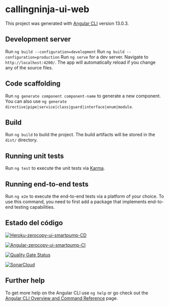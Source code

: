 # callingninja-ui-web

This project was generated with [Angular CLI](https://github.com/angular/angular-cli) version 13.0.3.

## Development server

Run `ng build --configuration=development`
Run `ng build --configuration=production`
Run `ng serve` for a dev server. Navigate to `http://localhost:4200/`. The app will automatically reload if you change any of the source files.

## Code scaffolding

Run `ng generate component component-name` to generate a new component. You can also use `ng generate directive|pipe|service|class|guard|interface|enum|module`.

## Build

Run `ng build` to build the project. The build artifacts will be stored in the `dist/` directory.

## Running unit tests

Run `ng test` to execute the unit tests via [Karma](https://karma-runner.github.io).

## Running end-to-end tests

Run `ng e2e` to execute the end-to-end tests via a platform of your choice. To use this command, you need to first add a package that implements end-to-end testing capabilities.

## Estado del código

[![Heroku-zerocopy-ui-smartpump-CD](https://github.com/nefkon8002/zerocopy-ui-smartpump/actions/workflows/deploy-heroku.yml/badge.svg)](https://github.com/nefkon8002/zerocopy-ui-smartpump/actions/workflows/deploy-heroku.yml)

[![Angular-zerocopy-ui-smartpump-CI](https://github.com/nefkon8002/zerocopy-ui-smartpump/actions/workflows/angular-test-sonar.yml/badge.svg)](https://github.com/nefkon8002/zerocopy-ui-smartpump/actions/workflows/angular-test-sonar.yml)

[![Quality Gate Status](https://sonarcloud.io/api/project_badges/measure?project=nefkon8002_zerocopy-ui-smartpump&metric=alert_status)](https://sonarcloud.io/summary/new_code?id=nefkon8002_zerocopy-ui-smartpump)

[![SonarCloud](https://sonarcloud.io/images/project_badges/sonarcloud-orange.svg)](https://sonarcloud.io/summary/new_code?id=nefkon8002_zerocopy-ui-smartpump)
## Further help

To get more help on the Angular CLI use `ng help` or go check out the [Angular CLI Overview and Command Reference](https://angular.io/cli) page.
